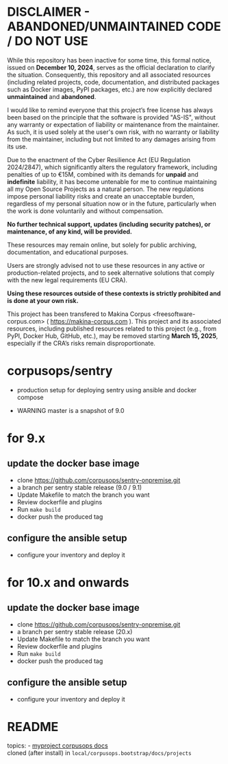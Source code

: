 
DISCLAIMER - ABANDONED/UNMAINTAINED CODE / DO NOT USE
=======================================================
While this repository has been inactive for some time, this formal notice, issued on **December 10, 2024**, serves as the official declaration to clarify the situation. Consequently, this repository and all associated resources (including related projects, code, documentation, and distributed packages such as Docker images, PyPI packages, etc.) are now explicitly declared **unmaintained** and **abandoned**.

I would like to remind everyone that this project’s free license has always been based on the principle that the software is provided "AS-IS", without any warranty or expectation of liability or maintenance from the maintainer.
As such, it is used solely at the user's own risk, with no warranty or liability from the maintainer, including but not limited to any damages arising from its use.

Due to the enactment of the Cyber Resilience Act (EU Regulation 2024/2847), which significantly alters the regulatory framework, including penalties of up to €15M, combined with its demands for **unpaid** and **indefinite** liability, it has become untenable for me to continue maintaining all my Open Source Projects as a natural person.
The new regulations impose personal liability risks and create an unacceptable burden, regardless of my personal situation now or in the future, particularly when the work is done voluntarily and without compensation.

**No further technical support, updates (including security patches), or maintenance, of any kind, will be provided.**

These resources may remain online, but solely for public archiving, documentation, and educational purposes.

Users are strongly advised not to use these resources in any active or production-related projects, and to seek alternative solutions that comply with the new legal requirements (EU CRA).

**Using these resources outside of these contexts is strictly prohibited and is done at your own risk.**

This project has been transfered to Makina Corpus <freesoftware-corpus.com> ( https://makina-corpus.com ). This project and its associated resources, including published resources related to this project (e.g., from PyPI, Docker Hub, GitHub, etc.), may be removed starting **March 15, 2025**, especially if the CRA’s risks remain disproportionate.

# corpusops/sentry
- production setup for deploying sentry using ansible and docker compose


- WARNING master is a snapshot of  9.0
# for 9.x
## update the docker base image
- clone https://github.com/corpusops/sentry-onpremise.git
- a branch per sentry stable release (9.0 / 9.1)
- Update Makefile to match the branch you want
- Review dockerfile and plugins
- Run `make build`
- docker push the produced tag


## configure the ansible setup
- configure your inventory and deploy it

# for 10.x and onwards
## update the docker base image
- clone https://github.com/corpusops/sentry-onpremise.git
- a branch per sentry stable release (20.x)
- Update Makefile to match the branch you want
- Review dockerfile and plugins
- Run `make build`
- docker push the produced tag


## configure the ansible setup
- configure your inventory and deploy it
  

# README
 topics:
    - [myproject corpusops docs](https://github.com/corpusops/corpusops.bootstrap/tree/master/docs/projects) <br/>
      cloned (after install) in ``local/corpusops.bootstrap/docs/projects``
